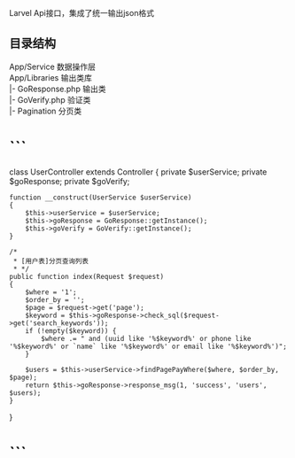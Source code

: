
Larvel Api接口，集成了统一输出json格式
## 目录结构  
   App/Service    数据操作层  
   App/Libraries  输出类库  
     |- GoResponse.php  输出类  
     |- GoVerify.php    验证类  
     |- Pagination      分页类  

# ```
class UserController extends  Controller
{
    private $userService;
    private $goResponse;
    private $goVerify;

    function __construct(UserService $userService)
    {
        $this->userService = $userService;
        $this->goResponse = GoResponse::getInstance();
        $this->goVerify = GoVerify::getInstance();
    }

    /*
     * [用户表]分页查询列表
     * */
    public function index(Request $request)
    {
        $where = '1';
        $order_by = '';
        $page = $request->get('page');
        $keyword = $this->goResponse->check_sql($request->get('search_keywords'));
        if (!empty($keyword)) {
            $where .= " and (uuid like '%$keyword%' or phone like '%$keyword%' or `name` like '%$keyword%' or email like '%$keyword%')";
        }

        $users = $this->userService->findPagePayWhere($where, $order_by, $page);
        return $this->goResponse->response_msg(1, 'success', 'users', $users);
    }
}
# ```
